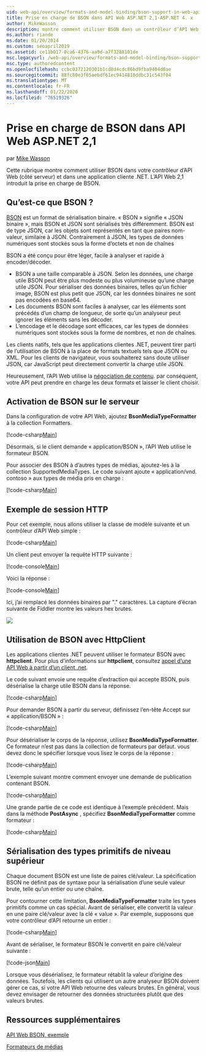 ```yaml
---
uid: web-api/overview/formats-and-model-binding/bson-support-in-web-api-21
title: Prise en charge de BSON dans API Web ASP.NET 2,1-ASP.NET 4. x
author: MikeWasson
description: montre comment utiliser BSON dans un contrôleur d’API Web (côté serveur) et dans une application cliente .NET pour ASP.NET 4. x.
ms.author: riande
ms.date: 01/20/2014
ms.custom: seoapril2019
ms.assetid: ce11b017-0ca6-4376-aa9d-a7f3288101de
msc.legacyurl: /web-api/overview/formats-and-model-binding/bson-support-in-web-api-21
msc.type: authoredcontent
ms.openlocfilehash: ccbc0372120301b1cd8d4cdc86bd9fba9404d8ae
ms.sourcegitcommit: 88fc80e3f65aebdf61ec9414810ddbc31c543f04
ms.translationtype: MT
ms.contentlocale: fr-FR
ms.lasthandoff: 01/22/2020
ms.locfileid: "76519326"
---
```

# <a name="bson-support-in-aspnet-web-api-21"></a>Prise en charge de BSON dans API Web ASP.NET 2,1

par [Mike Wasson](https://github.com/MikeWasson)

Cette rubrique montre comment utiliser BSON dans votre contrôleur d’API Web (côté serveur) et dans une application cliente .NET. L’API Web 2,1 introduit la prise en charge de BSON. 

## <a name="what-is-bson"></a>Qu’est-ce que BSON ?

[BSON](http://bsonspec.org/) est un format de sérialisation binaire. « BSON » signifie « JSON binaire », mais BSON et JSON sont sérialisés très différemment. BSON est de type JSON, car les objets sont représentés en tant que paires nom-valeur, similaire à JSON. Contrairement à JSON, les types de données numériques sont stockés sous la forme d’octets et non de chaînes

BSON a été conçu pour être léger, facile à analyser et rapide à encoder/décoder.

- BSON a une taille comparable à JSON. Selon les données, une charge utile BSON peut être plus modeste ou plus volumineuse qu’une charge utile JSON. Pour sérialiser des données binaires, telles qu’un fichier image, BSON est plus petit que JSON, car les données binaires ne sont pas encodées en base64.
- Les documents BSON sont faciles à analyser, car les éléments sont précédés d’un champ de longueur, de sorte qu’un analyseur peut ignorer les éléments sans les décoder.
- L’encodage et le décodage sont efficaces, car les types de données numériques sont stockés sous la forme de nombres, et non de chaînes.

Les clients natifs, tels que les applications clientes .NET, peuvent tirer parti de l’utilisation de BSON à la place de formats textuels tels que JSON ou XML. Pour les clients de navigateur, vous souhaiterez sans doute utiliser JSON, car JavaScript peut directement convertir la charge utile JSON.

Heureusement, l’API Web utilise la [négociation de contenu](content-negotiation.md). par conséquent, votre API peut prendre en charge les deux formats et laisser le client choisir.

## <a name="enabling-bson-on-the-server"></a>Activation de BSON sur le serveur

Dans la configuration de votre API Web, ajoutez **BsonMediaTypeFormatter** à la collection Formatters.

[!code-csharp[Main](bson-support-in-web-api-21/samples/sample1.cs)]

Désormais, si le client demande « application/BSON », l’API Web utilise le formateur BSON.

Pour associer des BSON à d’autres types de médias, ajoutez-les à la collection SupportedMediaTypes. Le code suivant ajoute « application/vnd. contoso » aux types de média pris en charge :

[!code-csharp[Main](bson-support-in-web-api-21/samples/sample2.cs)]

## <a name="example-http-session"></a>Exemple de session HTTP

Pour cet exemple, nous allons utiliser la classe de modèle suivante et un contrôleur d’API Web simple :

[!code-csharp[Main](bson-support-in-web-api-21/samples/sample3.cs)]

Un client peut envoyer la requête HTTP suivante :

[!code-console[Main](bson-support-in-web-api-21/samples/sample4.cmd)]

Voici la réponse :

[!code-console[Main](bson-support-in-web-api-21/samples/sample5.cmd)]

Ici, j’ai remplacé les données binaires par &quot;.&quot; caractères. La capture d’écran suivante de Fiddler montre les valeurs hex brutes.

[![](bson-support-in-web-api-21/_static/image2.png)](bson-support-in-web-api-21/_static/image1.png)

## <a name="using-bson-with-httpclient"></a>Utilisation de BSON avec HttpClient

Les applications clientes .NET peuvent utiliser le formateur BSON avec **httpclient**. Pour plus d’informations sur **httpclient**, consultez [appel d’une API Web à partir d’un client .net](../advanced/calling-a-web-api-from-a-net-client.md).

Le code suivant envoie une requête d’extraction qui accepte BSON, puis désérialise la charge utile BSON dans la réponse.

[!code-csharp[Main](bson-support-in-web-api-21/samples/sample6.cs)]

Pour demander BSON à partir du serveur, définissez l’en-tête Accept sur « application/BSON » :

[!code-csharp[Main](bson-support-in-web-api-21/samples/sample7.cs)]

Pour désérialiser le corps de la réponse, utilisez **BsonMediaTypeFormatter**. Ce formateur n’est pas dans la collection de formateurs par défaut. vous devez donc le spécifier lorsque vous lisez le corps de la réponse :

[!code-csharp[Main](bson-support-in-web-api-21/samples/sample8.cs)]

L’exemple suivant montre comment envoyer une demande de publication contenant BSON.

[!code-csharp[Main](bson-support-in-web-api-21/samples/sample9.cs)]

Une grande partie de ce code est identique à l’exemple précédent. Mais dans la méthode **PostAsync** , spécifiez **BsonMediaTypeFormatter** comme formateur :

[!code-csharp[Main](bson-support-in-web-api-21/samples/sample10.cs)]

## <a name="serializing-top-level-primitive-types"></a>Sérialisation des types primitifs de niveau supérieur

Chaque document BSON est une liste de paires clé/valeur. La spécification BSON ne définit pas de syntaxe pour la sérialisation d’une seule valeur brute, telle qu’un entier ou une chaîne.

Pour contourner cette limitation, **BsonMediaTypeFormatter** traite les types primitifs comme un cas spécial. Avant de sérialiser, elle convertit la valeur en une paire clé/valeur avec la clé « value ». Par exemple, supposons que votre contrôleur d’API retourne un entier :

[!code-csharp[Main](bson-support-in-web-api-21/samples/sample11.cs)]

Avant de sérialiser, le formateur BSON le convertit en paire clé/valeur suivante :

[!code-json[Main](bson-support-in-web-api-21/samples/sample12.json)]

Lorsque vous désérialisez, le formateur rétablit la valeur d’origine des données. Toutefois, les clients qui utilisent un autre analyseur BSON doivent gérer ce cas, si votre API Web retourne des valeurs brutes. En général, vous devez envisager de retourner des données structurées plutôt que des valeurs brutes.

## <a name="additional-resources"></a>Ressources supplémentaires

[API Web BSON, exemple](https://github.com/aspnet/samples/tree/master/samples/aspnet/WebApi/BSONSample/)

[Formateurs de médias](media-formatters.md)
